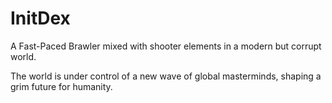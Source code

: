 # InitDex
A Fast-Paced Brawler mixed with shooter elements in a modern but corrupt world.

The world is under control of a new wave of global masterminds, shaping a grim future for humanity.
